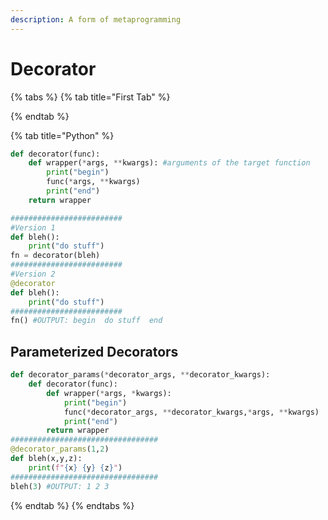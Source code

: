 ```yaml
---
description: A form of metaprogramming
---
```


# Decorator

{% tabs %}
{% tab title="First Tab" %}

{% endtab %}

{% tab title="Python" %}


```python
def decorator(func):
    def wrapper(*args, **kwargs): #arguments of the target function
        print("begin")
        func(*args, **kwargs)
        print("end")
    return wrapper

#########################
#Version 1
def bleh():
    print("do stuff")
fn = decorator(bleh)
#########################
#Version 2
@decorator
def bleh():
    print("do stuff")
#########################
fn() #OUTPUT: begin  do stuff  end 

```

## Parameterized Decorators

```python
def decorator_params(*decorator_args, **decorator_kwargs):
    def decorator(func):
        def wrapper(*args, *kwargs):
            print("begin")
            func(*decorator_args, **decorator_kwargs,*args, **kwargs)
            print("end")
        return wrapper
#################################
@decorator_params(1,2)
def bleh(x,y,z):
    print(f"{x} {y} {z}")
#################################
bleh(3) #OUTPUT: 1 2 3
```
{% endtab %}
{% endtabs %}



